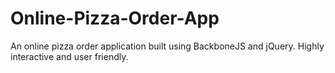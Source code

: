 Online-Pizza-Order-App
======================

An online pizza order application built using BackboneJS and jQuery. Highly interactive and user friendly.

